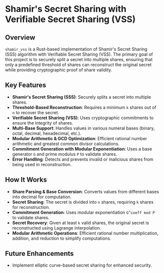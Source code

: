 # Shamir's Secret Sharing with Verifiable Secret Sharing (VSS)

## Overview
`shamir_vss` is a Rust-based implementation of Shamir's Secret Sharing (SSS) algorithm with Verifiable Secret Sharing (VSS). The primary goal of this project is to securely split a secret into multiple shares, ensuring that only a predefined threshold of shares can reconstruct the original secret while providing cryptographic proof of share validity.

## Key Features
- **Shamir's Secret Sharing (SSS)**: Securely splits a secret into multiple shares.
- **Threshold-Based Reconstruction**: Requires a minimum `k` shares out of `n` to recover the secret.
- **Verifiable Secret Sharing (VSS)**: Uses cryptographic commitments to ensure the integrity of shares.
- **Multi-Base Support**: Handles values in various numeral bases (binary, octal, decimal, hexadecimal, etc.).
- **Modular Arithmetic & GCD Optimization**: Efficient rational number arithmetic and greatest common divisor calculations.
- **Commitment Generation with Modular Exponentiation**: Uses a base generator `G` and prime modulus `P` to validate shares.
- **Error Handling**: Detects and prevents invalid or malicious shares from being used in reconstruction.

## How It Works
- **Share Parsing & Base Conversion**: Converts values from different bases into decimal for computation.
- **Secret Sharing**: The secret is divided into `n` shares, requiring `k` shares for reconstruction.
- **Commitment Generation**: Uses modular exponentiation `G^coeff mod P` to validate shares.
- **Secret Recovery**: Given at least `k` valid shares, the original secret is reconstructed using Lagrange interpolation.
- **Modular Arithmetic Operations**: Efficient rational number multiplication, addition, and reduction to simplify computations.

## Future Enhancements
- Implement elliptic curve-based secret sharing for enhanced security.

